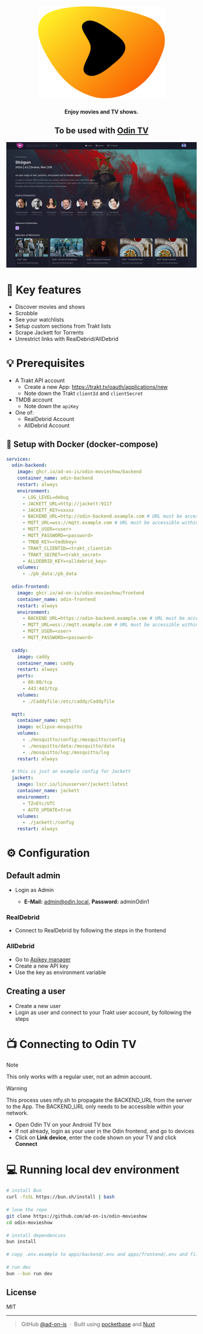 <h1 align="center">
<img src="./apps/frontend/public/logo.svg" />
</h1>

<h4 align="center">Enjoy movies and TV shows.</h4>

<h2 align="center">To be used with <a href="https://github.com/ad-on-is/odin-tv">Odin TV</a></h2>

![screenshot](./screenshots/odin-screenshot.png)

# 🚀 Key features

- Discover movies and shows
- Scrobble
- See your watchlists
- Setup custom sections from Trakt lists
- Scrape Jackett for Torrents
- Unrestrict links with RealDebrid/AllDebrid

# 💡 Prerequisites

- A Trakt API account
  - Create a new App: <https://trakt.tv/oauth/applications/new>
  - Note down the Trakt `clientId` and `clientSecret`
- TMDB account
  - Note down the `apiKey`
- One of:
  - RealDebrid Account
  - AllDebrid Account

## 🐋 Setup with Docker (docker-compose)

```yaml
services:
  odin-backend:
    image: ghcr.io/ad-on-is/odin-movieshow/backend
    container_name: odin-backend
    restart: always
    environment:
      - LOG_LEVEL=debug
      - JACKETT_URL=http://jackett:9117
      - JACKETT_KEY=xxxxx
      - BACKEND_URL=http://odin-backend.example.com # URL must be accessible within your network
      - MQTT_URL=wss://mqtt.example.com # URL must be accessible within your network
      - MQTT_USER=<user>
      - MQTT_PASSWORD=<password>
      - TMDB_KEY=<tmdbkey>
      - TRAKT_CLIENTID=<trakt_clientid>
      - TRAKT_SECRET=<trakt_secret>
      - ALLDEBRID_KEY=<alldebrid_key>
    volumes:
      - ./pb_data:/pb_data

  odin-frontend:
    image: ghcr.io/ad-on-is/odin-movieshow/frontend
    container_name: odin-frontend
    restart: always
    environment:
      - BACKEND_URL=https://odin-backend.example.com # URL must be accessible within your network
      - MQTT_URL=wss://mqtt.example.com # URL must be accessible within your network
      - MQTT_USER=<user>
      - MQTT_PASSWORD=<password>

  caddy:
    image: caddy
    container_name: caddy
    restart: always
    ports:
      - 80:80/tcp
      - 443:443/tcp
    volumes:
      - ./Caddyfile:/etc/caddy/Caddyfile

  mqtt:
    container_name: mqtt
    image: eclipse-mosquitto
    volumes:
      - ./mosquitto/config:/mosquitto/config
      - ./mosquitto/data:/mosquitto/data
      - ./mosquitto/log:/mosquitto/log
    restart: always

  # this is just an example config for Jackett
  jackett:
    image: lscr.io/linuxserver/jackett:latest
    container_name: jackett
    environment:
      - TZ=Etc/UTC
      - AUTO_UPDATE=true
    volumes:
      - ./jackett:/config
    restart: always
```

# ⚙️ Configuration

## Default admin

- Login as Admin

  - **E-Mail:** <admin@odin.local>, **Password:** adminOdin1

### RealDebrid

- Connect to RealDebrid by following the steps in the frontend

### AllDebrid

- Go to [Apikey manager](https://alldebrid.com/apikeys/)
- Create a new API key
- Use the key as environment variable

## Creating a user

- Create a new user
- Login as user and connect to your Trakt user account, by following the steps

# 📺 Connecting to Odin TV

> [!NOTE]
> This only works with a regular user, not an admin account.

> [!WARNING]
> This process uses ntfy.sh to propagate the BACKEND_URL from the server to the App. The BACKEND_URL only needs to be accessible within your network.

- Open Odin TV on your Android TV box
- If not already, login as your user in the Odin frontend, and go to devices
- Click on **Link device**, enter the code shown on your TV and click **Connect**

# 💻 Running local dev environment

```bash
# install Bun
curl -fsSL https://bun.sh/install | bash

# lone the repo
git clone https://github.com/ad-on-is/odin-movieshow
cd odin-movieshow

# install dependencies
bun install

# copy .env.example to apps/backend/.env and apps/frontend/.env and fill in the blanks

# run dev
bun --bun run dev
```

## License

MIT

---

> GitHub [@ad-on-is](https://github.com/ad-on-is) &nbsp;&middot;&nbsp;
> Built using [pocketbase](https://pocketbase.io/) and [Nuxt](https://nuxt.com/)
